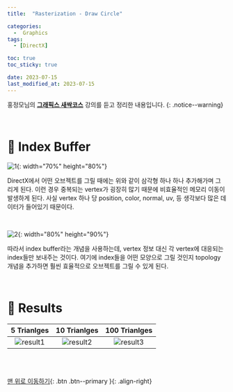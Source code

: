 ```yaml
---
title:  "Rasterization - Draw Circle" 

categories:
  -  Graphics
tags:
  - [DirectX]

toc: true
toc_sticky: true

date: 2023-07-15
last_modified_at: 2023-07-15
---
```



홍정모님의 **[그래픽스 새싹코스](https://honglab.co.kr/)** 강의를 듣고 정리한 내용입니다.
{: .notice--warning}

<br>


# 🐥 Index Buffer

![1](https://github.com/inhopp/inhopp/assets/96368476/b3512d1f-d1cf-4db3-bb4a-b06de24240ff){: width="70%" height="80%"}

DirectX에서 어떤 오브젝트를 그릴 때에는 위와 같이 삼각형 하나 하나 추가해가며 그리게 된다. 이런 경우 중복되는 vertex가 굉장히 많기 때문에 비효율적인 메모리 이동이 발생하게 된다. 사실 vertex 하나 당 position, color, normal, uv, 등 생각보다 많은 데이터가 들어있기 때문이다. 

<br>

![2](https://github.com/inhopp/inhopp/assets/96368476/5035f90f-ec06-4da5-bc7a-ca5b0a4ec032){: width="80%" height="90%"}

따라서 index buffer라는 개념을 사용하는데, vertex 정보 대신 각 vertex에 대응되는 index들만 보내주는 것이다. 여기에 index들을 어떤 모양으로 그릴 것인지 topology 개념을 추가하면 훨씬 효율적으로 오브젝트를 그릴 수 있게 된다.


<br>


# 🐥 Results

| 5 Trianlges | 10 Trianlges | 100 Trianlges |
|:-:|:-:|:-:|
|![result1](https://github.com/inhopp/inhopp/assets/96368476/04c1ce9a-c2fe-43d5-831a-24082120caf7)|![result2](https://github.com/inhopp/inhopp/assets/96368476/8fa44254-34c3-4321-8775-822761e56b94)|![result3](https://github.com/inhopp/inhopp/assets/96368476/11442c86-39fd-42b6-9cc0-a5d38cc76e54)|




<br>
<br>


[맨 위로 이동하기](#){: .btn .btn--primary }{: .align-right}